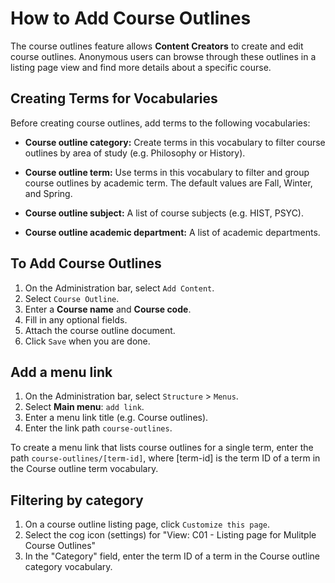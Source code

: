 # How to Add Course Outlines

The course outlines feature allows **Content Creators** to create and
edit course outlines. Anonymous users can browse through these outlines
in a listing page view and find more details about a specific course.

## Creating Terms for Vocabularies

Before creating course outlines, add terms to the following vocabularies:

* **Course outline category:** Create terms in this vocabulary to filter
course outlines by area of study (e.g. Philosophy or History).

* **Course outline term:** Use terms in this vocabulary to filter and group
course outlines by academic term. The default values are Fall, Winter, and Spring.

* **Course outline subject:** A list of course subjects (e.g. HIST, PSYC).

* **Course outline academic department:** A list of academic departments.

## To Add Course Outlines

1. On the Administration bar, select `Add Content`.
2. Select `Course Outline`.
3. Enter a **Course name** and **Course code**.
4. Fill in any optional fields.
5. Attach the course outline document.
6. Click `Save` when you are done.

## Add a menu link

1. On the Administration bar, select `Structure` > `Menus`.
2. Select **Main menu**: `add link`. 
3. Enter a menu link title (e.g. Course outlines).
4. Enter the link path `course-outlines`.

To create a menu link that lists course outlines for a single term,
enter the path `course-outlines/[term-id]`, where [term-id] is the
term ID of a term in the Course outline term vocabulary.

## Filtering by category

1. On a course outline listing page, click `Customize this page`.
2. Select the cog icon (settings) for "View: C01 - Listing page for Mulitple Course Outlines"
3. In the "Category" field, enter the term ID of a term in the Course outline category vocabulary.

